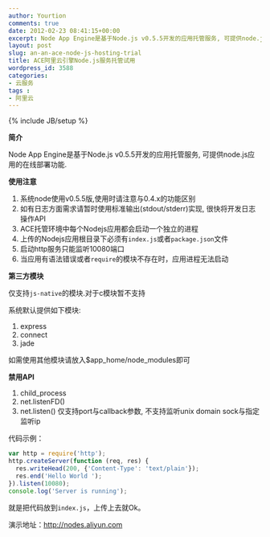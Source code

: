 ```yaml
---
author: Yourtion
comments: true
date: 2012-02-23 08:41:15+00:00
excerpt: Node App Engine是基于Node.js v0.5.5开发的应用托管服务, 可提供node.js应用的在线部署功能.
layout: post
slug: an-an-ace-node-js-hosting-trial
title: ACE阿里云引擎Node.js服务托管试用
wordpress_id: 3588
categories:
- 云服务
tags :
- 阿里云
---
```

{% include JB/setup %}

**简介**

Node App Engine是基于Node.js v0.5.5开发的应用托管服务, 可提供node.js应用的在线部署功能.

**使用注意**

1. 系统node使用v0.5.5版,使用时请注意与0.4.x的功能区别
2. 如有日志方面需求请暂时使用标准输出(stdout/stderr)实现, 很快将开发日志操作API
3. ACE托管环境中每个Nodejs应用都会启动一个独立的进程
4. 上传的Nodejs应用根目录下必须有```index.js```或者```package.json```文件
5. 启动http服务只能监听10080端口
6. 当应用有语法错误或者```require```的模块不存在时，应用进程无法启动

**第三方模块**

仅支持```js-native```的模块.对于c模块暂不支持

系统默认提供如下模块:

1. express
2. connect
3. jade

如需使用其他模块请放入$app_home/node_modules即可

**禁用API**

1. child_process
2. net.listenFD()
3. net.listen() 仅支持port与callback参数, 不支持监听unix domain sock与指定监听ip

代码示例：

```javascript
var http = require('http');
http.createServer(function (req, res) {
  res.writeHead(200, {'Content-Type': 'text/plain'});
  res.end('Hello World ');
}).listen(10080);
console.log('Server is running');
```

就是把代码放到```index.js```，上传上去就Ok。

演示地址：http://nodes.aliyun.com
